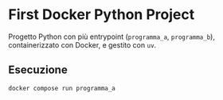 # First Docker Python Project

Progetto Python con più entrypoint (`programma_a`, `programma_b`), containerizzato con Docker, e gestito con `uv`.

## Esecuzione

```bash
docker compose run programma_a
